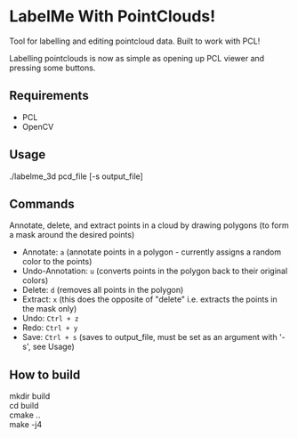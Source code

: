 # LabelMe With PointClouds!
Tool for labelling and editing pointcloud data. Built to work with PCL!

Labelling pointclouds is now as simple as opening up PCL viewer and pressing some buttons.

## Requirements
- PCL
- OpenCV

## Usage
./labelme_3d pcd_file [-s output_file] 

## Commands
Annotate, delete, and extract points in a cloud by drawing polygons (to form a mask around the desired points)
- Annotate: `a` (annotate points in a polygon - currently assigns a random color to the points)
- Undo-Annotation: `u`  (converts points in the polygon back to their original colors)
- Delete: `d`   (removes all points in the polygon)
- Extract: `x`  (this does the opposite of "delete" i.e. extracts the points in the mask only)
- Undo: `Ctrl + z`
- Redo: `Ctrl + y`
- Save: `Ctrl + s`  (saves to output_file, must be set as an argument with '-s', see Usage)

## How to build
mkdir build  
cd build  
cmake ..  
make -j4  

